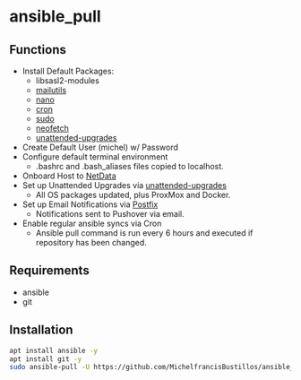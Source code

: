 # ansible_pull

## Functions

- Install Default Packages:
  - libsasl2-modules
  - [mailutils](https://mailutils.org/)
  - [nano](https://www.nano-editor.org/)
  - [cron](https://wiki.debian.org/cron)
  - [sudo](https://www.sudo.ws/)
  - [neofetch](https://github.com/dylanaraps/neofetch)
  - [unattended-upgrades](https://wiki.debian.org/UnattendedUpgrades)
- Create Default User (michel) w/ Password
- Configure default terminal environment
  - .bashrc and .bash_aliases files copied to localhost.
- Onboard Host to [NetData](https://www.netdata.cloud/)
- Set up Unattended Upgrades via [unattended-upgrades](https://wiki.debian.org/UnattendedUpgrades)
  - All OS packages updated, plus ProxMox and Docker.
- Set up Email Notifications via [Postfix](https://www.postfix.org/)
  - Notifications sent to Pushover via email.
- Enable regular ansible syncs via Cron
  - Ansible pull command is run every 6 hours and executed if repository has been changed.

## Requirements

- ansible
- git

## Installation

```bash
apt install ansible -y
apt install git -y
sudo ansible-pull -U https://github.com/MichelfrancisBustillos/ansible_pull.git
```
